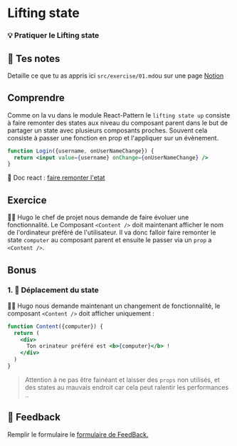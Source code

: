 # Lifting state

### 💡 Pratiquer le Lifting state

## 📝 Tes notes

Detaille ce que tu as appris ici
`src/exercise/01.md`ou sur une page [Notion](https://go.mikecodeur.com/course-notes-template)

## Comprendre

Comme on la vu dans le module React-Pattern le `lifting state up` consiste à
faire remonter des states aux niveau du composant parent dans le but de partager
un state avec plusieurs composants proches. Souvent cela consiste à passer une
fonction en prop et l'appliquer sur un évènement.

```jsx
function Login({username, onUserNameChange}) {
  return <input value={username} onChange={onUserNameChange} />
}
```

📑 Doc react :
[faire remonter l'etat](https://fr.reactjs.org/docs/lifting-state-up.html)

## Exercice

👨‍✈️ Hugo le chef de projet nous demande de faire évoluer une fonctionnalité. Le
Composant `<Content />` doit maintenant afficher le nom de l'ordinateur préféré
de l'utilisateur. Il va donc falloir faire remonter le state `computer` au
composant parent et ensuite le passer via un `prop` a `<Content />`.

## Bonus

### 1. 🚀 Déplacement du state

👨‍✈️ Hugo nous demande maintenant un changement de fonctionnalité, le composant
`<Content />` doit afficher uniquement :

```jsx
function Content({computer}) {
  return (
    <div>
      Ton orinateur préféré est <b>{computer}</b> !
    </div>
  )
}
```

> Attention à ne pas être fainéant et laisser des `props` non utilisés, et des
> states au mauvais endroit car cela peut ralentir les performances ..

## 🐜 Feedback

Remplir le formulaire le
[formulaire de FeedBack.](https://go.mikecodeur.com/cours-react-avis?entry.1430994900=React%20Hooks&entry.533578441=03%20Lifting%20state)
